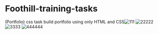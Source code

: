 # Foothill-training-tasks
(Portfolio) css task
build portfolio using only HTML and CSS![111](https://user-images.githubusercontent.com/79041670/181214795-58131058-2cf4-4869-b1d3-c0f9a0de1dce.PNG)
![22222](https://user-images.githubusercontent.com/79041670/181214802-dba79030-c14e-4cb4-850d-8ffe52e71b86.PNG)
![3333](https://user-images.githubusercontent.com/79041670/181214814-8929b22c-5718-4272-9805-2384629644d9.PNG)
![444444](https://user-images.githubusercontent.com/79041670/181214826-f5f71a57-2d61-46da-87d3-08d0e7b0b0b4.PNG)
